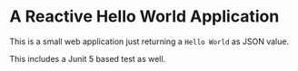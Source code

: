 # A Reactive Hello World Application

This is a small web application just returning
a ```Hello World``` as JSON value.

This includes a Junit 5 based test as well.